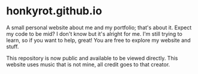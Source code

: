 # honkyrot.github.io
A small personal website about me and my portfolio; that's about it.
Expect my code to be mid? I don't know but it's alright for me.
I'm still trying to learn, so if you want to help, great!
You are free to explore my website and stuff.

This repository is now public and available to be viewed directly.
This website uses music that is not mine, all credit goes to that creator.
